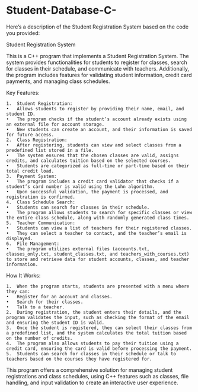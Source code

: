 # Student-Database-C-

Here’s a description of the Student Registration System based on the code you provided:

Student Registration System

This is a C++ program that implements a Student Registration System. The system provides functionalities for students to register for classes, search for classes in their schedule, and communicate with teachers. Additionally, the program includes features for validating student information, credit card payments, and managing class schedules.

Key Features:

	1.	Student Registration:
	•	Allows students to register by providing their name, email, and student ID.
	•	The program checks if the student’s account already exists using an external file for account storage.
	•	New students can create an account, and their information is saved for future access.
	2.	Class Registration:
	•	After registering, students can view and select classes from a predefined list stored in a file.
	•	The system ensures that the chosen classes are valid, assigns credits, and calculates tuition based on the selected courses.
	•	Students are categorized as full-time or part-time based on their total credit load.
	3.	Payment System:
	•	The program includes a credit card validator that checks if a student’s card number is valid using the Luhn algorithm.
	•	Upon successful validation, the payment is processed, and registration is confirmed.
	4.	Class Schedule Search:
	•	Students can search for classes in their schedule.
	•	The program allows students to search for specific classes or view the entire class schedule, along with randomly generated class times.
	5.	Teacher Communication:
	•	Students can view a list of teachers for their registered classes.
	•	They can select a teacher to contact, and the teacher’s email is displayed.
	6.	File Management:
	•	The program utilizes external files (accounts.txt, classes_only.txt, student_classes.txt, and teachers_with_courses.txt) to store and retrieve data for student accounts, classes, and teacher information.

How It Works:

	1.	When the program starts, students are presented with a menu where they can:
	•	Register for an account and classes.
	•	Search for their classes.
	•	Talk to a teacher.
	2.	During registration, the student enters their details, and the program validates the input, such as checking the format of the email and ensuring the student ID is valid.
	3.	Once the student is registered, they can select their classes from a predefined list, and the system calculates the total tuition based on the number of credits.
	4.	The program also allows students to pay their tuition using a credit card, ensuring the card is valid before processing the payment.
	5.	Students can search for classes in their schedule or talk to teachers based on the courses they have registered for.

This program offers a comprehensive solution for managing student registrations and class schedules, using C++ features such as classes, file handling, and input validation to create an interactive user experience.
